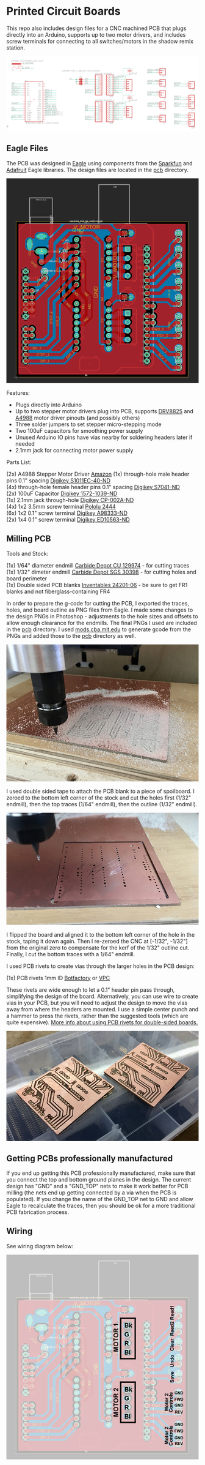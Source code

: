 # Printed Circuit Boards

This repo also includes design files for a CNC machined PCB that plugs directly into an Arduino, supports up to two motor drivers, and includes screw terminals for connecting to all switches/motors in the shadow remix station.

![electronics schematic](images/schematic.png)


## Eagle Files

The PCB was designed in [Eagle](http://eagle.autodesk.com/) using components from the [Sparkfun](https://github.com/sparkfun/SparkFun-Eagle-Libraries) and [Adafruit](https://github.com/adafruit/Adafruit-Eagle-Library) Eagle libraries.  The design files are located in the [pcb](../pcb/) directory.


![electronics pcb layout](images/pcb_layout.png)

Features:

- Plugs directly into Arduino
- Up to two stepper motor drivers plug into PCB, supports [DRV8825](https://www.pololu.com/product/2133/pictures#lightbox-picture0J4233) and [A4988](https://www.pololu.com/product/1182/pictures#lightbox-picture0J10073) motor driver pinouts (and possibly others)
- Three solder jumpers to set stepper micro-stepping mode
- Two 100uF capacitors for smoothing power supply
- Unused Arduino IO pins have vias nearby for soldering headers later if needed
- 2.1mm jack for connecting motor power supply

Parts List:

(2x) A4988 Stepper Motor Driver [Amazon](https://www.amazon.com/HiLetgo-Stepstick-Stepper-Printer-Compatible/dp/B07BND65C8/)
(1x) through-hole male header pins 0.1" spacing [Digikey S1011EC-40-ND](https://www.digikey.com/en/products/detail/sullins-connector-solutions/PRPC040SAAN-RC/2775214?s=N4IgTCBcDaIMoEYAMCEFEDCBaALErAcgCIgC6AvkA)  
(4x) through-hole female header pins 0.1" spacing [Digikey S7041-ND](https://www.digikey.com/en/products/detail/sullins-connector-solutions/PPPC081LFBN-RC/810180)  
(2x) 100uF Capacitor [Digikey 1572-1039-ND](https://www.digikey.com/en/products/detail/cornell-dubilier-illinois-capacitor/107CKE025MEM/5343969)  
(1x) 2.1mm jack through-hole [Digikey CP-002A-ND](https://www.digikey.com/en/products/detail/cui-devices/PJ-002A/96962?s=N4IgTCBcDaIMIAUC0AGFYCCSByAREAugL5A)  
(4x) 1x2 3.5mm screw terminal [Pololu 2444](https://www.pololu.com/product/2444)  
(6x) 1x2 0.1" screw terminal [Digikey A98333-ND](https://www.digikey.com/en/products/detail/te-connectivity-amp-connectors/282834-2/1150135?s=N4IgTCBcDaIIIE4AcBmNBaAcgERAXQF8g)  
(2x) 1x4 0.1" screw terminal [Digikey ED10563-ND](https://www.digikey.com/en/products/detail/on-shore-technology-inc/OSTVN04A150/1588864?s=N4IgTCBcDaIKIBECMAGArANgMwFoByCIAugL5A)


## Milling PCB

Tools and Stock:

(1x) 1/64" diameter endmill [Carbide Depot CU 129974](http://www.carbidedepot.com/00156in-DIA-2FL-SE-AlTiN-164-P180142.aspx) - for cutting traces  
(1x) 1/32" dimeter endmill [Carbide Depot SGS 30398](http://www.carbidedepot.com/00312in-DIA-2FL-SE-132-AlTiN-COATED-P23340.aspx) - for cutting holes and board perimeter  
(1x) Double sided PCB blanks [Inventables 24201-06](https://www.inventables.com/technologies/circuit-board-blanks) - be sure to get FR1 blanks and not fiberglass-containing FR4  

In order to prepare the g-code for cutting the PCB, I exported the traces, holes, and board outline as PNG files from Eagle.  I made some changes to the design PNGs in Photoshop - adjustments to the hole sizes and offsets to allow enough clearance for the endmills.  The final PNGs I used are included in the [pcb](../pcb/) directory.  I used [mods.cba.mit.edu](https://mods.cba.mit.edu/) to generate gcode from the PNGs and added those to the [pcb](../pcb/) directory as well.

![milling trace of PCB](images/milling_top.jpg)

I used double sided tape to attach the PCB blank to a piece of spoilboard.  I zeroed to the bottom left corner of the stock and cut the holes first (1/32" endmill), then the top traces (1/64" endmill), then the outline (1/32" endmill).

![aligning the reverse side of the PCB](images/milling_reverse.jpg)

I flipped the board and aligned it to the bottom left corner of the hole in the stock, taping it down again.  Then I re-zeroed the CNC at [-1/32", -1/32"] from the original zero to compensate for the kerf of the 1/32" outline cut.  Finally, I cut the bottom traces  with a 1/64" endmill.

I used PCB rivets to create vias through the larger holes in the PCB design:

(1x) PCB rivets 1mm ID [Botfactory](https://www.botfactory.co/shop/product/pcb-rivets-1mm-40-mil-823?category=7) or [VPC](https://www.vpcinc.com/Category/Favorit-Through-Hole-Rivets-104.cfm)

These rivets are wide enough to let a 0.1" header pin pass through, simplifying the design of the board.  Alternatively, you can use wire to create vias in your PCB, but you will need to adjust the design to move the vias away from where the headers are mounted.  I use a simple center punch and a hammer to press the rivets, rather than the suggested tools (which are quite expensive).  [More info about using PCB rivets for double-sided boards.](https://fab.cba.mit.edu/classes/863.16/doc/tutorials/PCB_Rivets/)  

![PCBs after riveting](images/PCBs.jpg)

## Getting PCBs professionally manufactured

If you end up getting this PCB professionally manufactured, make sure that you connect the top and bottom ground planes in the design.  The current design has "GND" and a "GND_TOP" nets to make it work better for PCB milling (the nets end up getting connected by a via when the PCB is populated).  If you change the name of the GND_TOP net to GND and allow Eagle to recalculate the traces, then you should be ok for a more traditional PCB fabrication process.

## Wiring

See wiring diagram below:

![PCB wiring diagram](images/wiring.png)